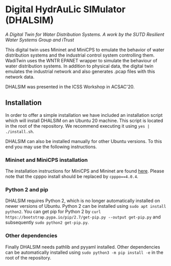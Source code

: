 # Digital HydrAuLic SIMulator (DHALSIM)
_A Digital Twin for Water Distribution Systems. A work by the SUTD Resilient Water Systems Group and iTrust_

This digital twin uses Mininet and MiniCPS to emulate the behavior of water distribution systems and the industrial control system controlling them. WadiTwin uses the WNTR EPANET wrapper to simulate the behaviour of water distribution systems. In addition to physical data, the digital twin emulates the industrial network and also generates .pcap files with this network data.

DHALSIM was presented in the ICSS Workshop in ACSAC'20.

## Installation

In order to offer a simple installation we have included an installation script which will install DHALSIM on an Ubuntu 20 machine. This script is located in the root of the repository. We recommend executing it using ```yes | ./install.sh```.

DHALSIM can also be installed manually for other Ubuntu versions. To this end you may use the following instructions.

### Mininet and MiniCPS installation

The installation instructions for MiniCPS and Mininet are found [here](https://github.com/scy-phy/minicps/blob/master/docs/userguide.rst). Please note that the cpppo install should be replaced by ```cpppo==4.0.4```.

### Python 2 and pip

DHALSIM requires Python 2, which is no longer automatically installed on newer versions of Ubuntu. Python 2 can be installed using ```sudo apt install python2```. You can get pip for Python 2 by ```curl https://bootstrap.pypa.io/pip/2.7/get-pip.py --output get-pip.py``` and subsequently ```sudo python2 get-pip.py```.

### Other dependencies

Finally DHALSIM needs pathlib and pyyaml installed. Other dependencies can be automatically installed using ```sudo python3 -m pip install -e``` in the root of the repository.
